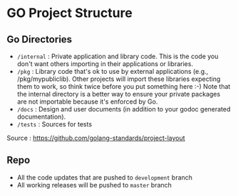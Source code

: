 # GO Project Structure

## Go Directories

* <code>/internal</code> : Private application and library code. This is the code you don't want others importing in their applications or libraries.
* <code>/pkg</code> : Library code that's ok to use by external applications (e.g., /pkg/mypubliclib). Other projects will import these libraries expecting them to work, so think twice before you put something here :-) Note that the internal directory is a better way to ensure your private packages are not importable because it's enforced by Go. 
* <code>/docs</code> : Design and user documents (in addition to your godoc generated documentation).
* <code>/tests</code> : Sources for tests

Source : https://github.com/golang-standards/project-layout

## Repo

* All the code updates that are pushed to <code>development</code> branch
* All working releases will be pushed to <code>master</code> branch
